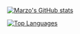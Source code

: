 [![Marzo's GitHub stats](https://github-readme-stats.vercel.app/api?username=marzojr&count_private=true&include_all_commits=true&show_icons=true&theme=radical&custom_title=Stats%20for%20Marzo%20Sette%20Torres%20Junior&border_radius=0.5em&line_height=28)](https://github.com/marzojr)

[![Top Languages](https://github-readme-stats.vercel.app/api/top-langs/?username=marzojr&langs_count=10&layout=compact&theme=radical&border_radius=0.5em)](https://github.com/marzojr)
